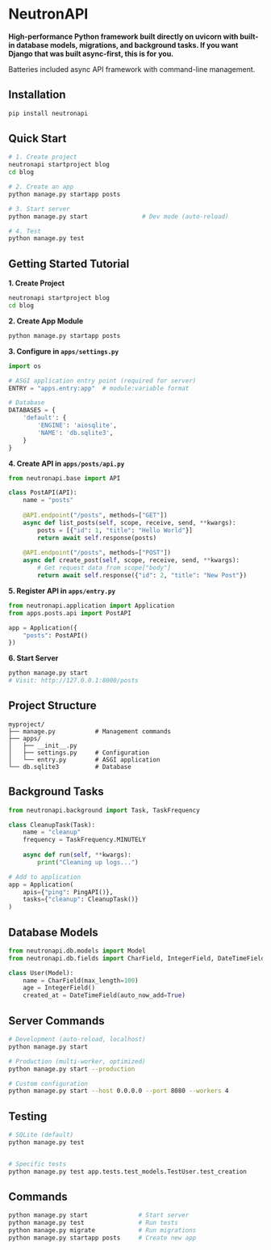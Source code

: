 # NeutronAPI

**High-performance Python framework built directly on uvicorn with built-in database models, migrations, and background tasks. If you want Django that was built async-first, this is for you.**

Batteries included async API framework with command-line management.

## Installation

```bash
pip install neutronapi
```

## Quick Start

```bash
# 1. Create project
neutronapi startproject blog
cd blog

# 2. Create an app
python manage.py startapp posts

# 3. Start server  
python manage.py start               # Dev mode (auto-reload)

# 4. Test
python manage.py test
```

## Getting Started Tutorial

**1. Create Project**
```bash
neutronapi startproject blog
cd blog
```

**2. Create App Module**  
```bash
python manage.py startapp posts
```

**3. Configure in `apps/settings.py`**
```python
import os

# ASGI application entry point (required for server)
ENTRY = "apps.entry:app"  # module:variable format

# Database
DATABASES = {
    'default': {
        'ENGINE': 'aiosqlite',
        'NAME': 'db.sqlite3',
    }
}
```

**4. Create API in `apps/posts/api.py`**
```python
from neutronapi.base import API

class PostAPI(API):
    name = "posts"
    
    @API.endpoint("/posts", methods=["GET"])
    async def list_posts(self, scope, receive, send, **kwargs):
        posts = [{"id": 1, "title": "Hello World"}]
        return await self.response(posts)
    
    @API.endpoint("/posts", methods=["POST"])
    async def create_post(self, scope, receive, send, **kwargs):
        # Get request data from scope["body"]
        return await self.response({"id": 2, "title": "New Post"})
```

**5. Register API in `apps/entry.py`**
```python
from neutronapi.application import Application
from apps.posts.api import PostAPI

app = Application({
    "posts": PostAPI()
})
```

**6. Start Server**
```bash
python manage.py start
# Visit: http://127.0.0.1:8000/posts
```

## Project Structure

```
myproject/
├── manage.py           # Management commands
├── apps/
│   ├── __init__.py
│   ├── settings.py     # Configuration 
│   └── entry.py        # ASGI application
└── db.sqlite3          # Database
```

## Background Tasks

```python
from neutronapi.background import Task, TaskFrequency

class CleanupTask(Task):
    name = "cleanup"
    frequency = TaskFrequency.MINUTELY
    
    async def run(self, **kwargs):
        print("Cleaning up logs...")

# Add to application
app = Application(
    apis={"ping": PingAPI()},
    tasks={"cleanup": CleanupTask()}
)
```
## Database Models

```python
from neutronapi.db.models import Model
from neutronapi.db.fields import CharField, IntegerField, DateTimeField

class User(Model):
    name = CharField(max_length=100)
    age = IntegerField()
    created_at = DateTimeField(auto_now_add=True)
```

## Server Commands

```bash
# Development (auto-reload, localhost)
python manage.py start

# Production (multi-worker, optimized)  
python manage.py start --production

# Custom configuration
python manage.py start --host 0.0.0.0 --port 8080 --workers 4
```

## Testing

```bash
# SQLite (default)
python manage.py test


# Specific tests
python manage.py test app.tests.test_models.TestUser.test_creation
```

## Commands

```bash
python manage.py start              # Start server
python manage.py test               # Run tests  
python manage.py migrate            # Run migrations
python manage.py startapp posts     # Create new app
```
